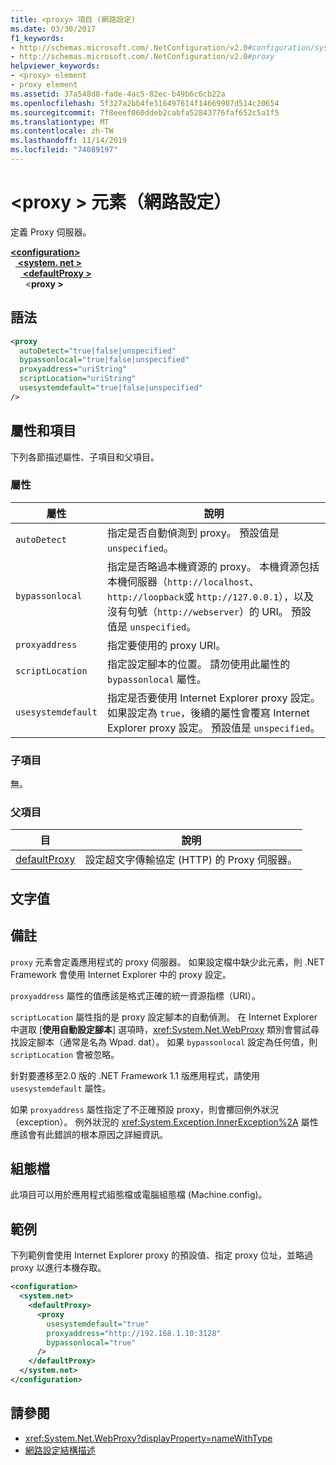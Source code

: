```yaml
---
title: <proxy> 項目 (網路設定)
ms.date: 03/30/2017
f1_keywords:
- http://schemas.microsoft.com/.NetConfiguration/v2.0#configuration/system.net/defaultProxy/proxy
- http://schemas.microsoft.com/.NetConfiguration/v2.0#proxy
helpviewer_keywords:
- <proxy> element
- proxy element
ms.assetid: 37a548d8-fade-4ac5-82ec-b49b6c6cb22a
ms.openlocfilehash: 5f327a2bb4fe316497614f14669907d514c20654
ms.sourcegitcommit: 7f8eeef060ddeb2cabfa52843776faf652c5a1f5
ms.translationtype: MT
ms.contentlocale: zh-TW
ms.lasthandoff: 11/14/2019
ms.locfileid: "74089197"
---
```

# <a name="proxy-element-network-settings"></a>\<proxy > 元素（網路設定）
定義 Proxy 伺服器。  

[ **\<configuration>** ](../configuration-element.md)\
&nbsp;&nbsp;[ **\<system. net >** ](system-net-element-network-settings.md)\
&nbsp;&nbsp;&nbsp;&nbsp;[ **\<defaultProxy >** ](defaultproxy-element-network-settings.md)\
&nbsp;&nbsp;&nbsp;&nbsp;&nbsp;&nbsp;\<**proxy >**

## <a name="syntax"></a>語法  
  
```xml  
<proxy
  autoDetect="true|false|unspecified" 
  bypassonlocal="true|false|unspecified"
  proxyaddress="uriString"
  scriptLocation="uriString"
  usesystemdefault="true|false|unspecified"
/>
```  
  
## <a name="attributes-and-elements"></a>屬性和項目  
 下列各節描述屬性、子項目和父項目。  
  
### <a name="attributes"></a>屬性  
  
|**屬性**|**說明**|  
|-------------------|---------------------|  
|`autoDetect`|指定是否自動偵測到 proxy。 預設值是 `unspecified`。|  
|`bypassonlocal`|指定是否略過本機資源的 proxy。 本機資源包括本機伺服器（`http://localhost`、`http://loopback`或 `http://127.0.0.1`），以及沒有句號（`http://webserver`）的 URI。 預設值是 `unspecified`。|  
|`proxyaddress`|指定要使用的 proxy URI。|  
|`scriptLocation`|指定設定腳本的位置。 請勿使用此屬性的 `bypassonlocal` 屬性。 |  
|`usesystemdefault`|指定是否要使用 Internet Explorer proxy 設定。 如果設定為 `true`，後續的屬性會覆寫 Internet Explorer proxy 設定。 預設值是 `unspecified`。|  
  
### <a name="child-elements"></a>子項目  
 無。  
  
### <a name="parent-elements"></a>父項目  
  
|**目**|**說明**|  
|-----------------|---------------------|  
|[defaultProxy](defaultproxy-element-network-settings.md)|設定超文字傳輸協定 (HTTP) 的 Proxy 伺服器。|  
  
## <a name="text-value"></a>文字值  
  
## <a name="remarks"></a>備註  
 `proxy` 元素會定義應用程式的 proxy 伺服器。 如果設定檔中缺少此元素，則 .NET Framework 會使用 Internet Explorer 中的 proxy 設定。  
  
 `proxyaddress` 屬性的值應該是格式正確的統一資源指標（URI）。  
  
 `scriptLocation` 屬性指的是 proxy 設定腳本的自動偵測。 在 Internet Explorer 中選取 [**使用自動設定腳本**] 選項時，<xref:System.Net.WebProxy> 類別會嘗試尋找設定腳本（通常是名為 Wpad. dat）。 如果 `bypassonlocal` 設定為任何值，則 `scriptLocation` 會被忽略。
  
 針對要遷移至2.0 版的 .NET Framework 1.1 版應用程式，請使用 `usesystemdefault` 屬性。  
  
 如果 `proxyaddress` 屬性指定了不正確預設 proxy，則會擲回例外狀況（exception）。 例外狀況的 <xref:System.Exception.InnerException%2A> 屬性應該會有此錯誤的根本原因之詳細資訊。  
  
## <a name="configuration-files"></a>組態檔  
 此項目可以用於應用程式組態檔或電腦組態檔 (Machine.config)。  
  
## <a name="example"></a>範例  
 下列範例會使用 Internet Explorer proxy 的預設值、指定 proxy 位址，並略過 proxy 以進行本機存取。  
  
```xml  
<configuration>  
  <system.net>  
    <defaultProxy>  
      <proxy  
        usesystemdefault="true"  
        proxyaddress="http://192.168.1.10:3128"  
        bypassonlocal="true"  
      />  
    </defaultProxy>  
  </system.net>  
</configuration>  
```  
  
## <a name="see-also"></a>請參閱

- <xref:System.Net.WebProxy?displayProperty=nameWithType>
- [網路設定結構描述](index.md)
